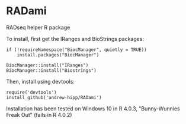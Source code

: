 # RADami
RADseq helper R package

To install, first get the IRanges and BioStrings packages:

```
if (!requireNamespace("BiocManager", quietly = TRUE))
    install.packages("BiocManager")

BiocManager::install("IRanges")
BiocManager::install("Biostrings")
```

Then, install using devtools:

```
require('devtools')
install_github('andrew-hipp/RADami')
```

Installation has been tested on Windows 10 in R 4.0.3, "Bunny-Wunnies Freak Out" (fails in R 4.0.2)
